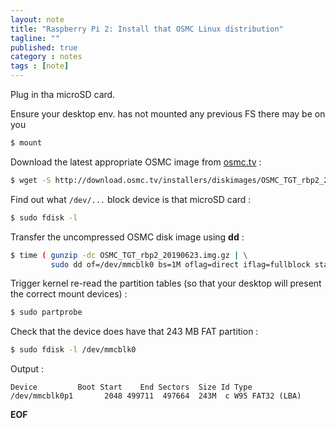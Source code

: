 ```yaml
---
layout: note
title: "Raspberry Pi 2: Install that OSMC Linux distribution"
tagline: ""
published: true
category : notes
tags : [note]
---
```


Plug in tha microSD card.

Ensure your desktop env. has not mounted any previous FS there may be on you

```bash
$ mount
```

Download the latest appropriate OSMC image from [osmc.tv](https://osmc.tv/download) :

```bash
$ wget -S http://download.osmc.tv/installers/diskimages/OSMC_TGT_rbp2_20190623.img.gz
```

Find out what `/dev/...` block device is that microSD card :

```bash
$ sudo fdisk -l
```

Transfer the uncompressed OSMC disk image using **dd** :

```bash
$ time ( gunzip -dc OSMC_TGT_rbp2_20190623.img.gz | \
         sudo dd of=/dev/mmcblk0 bs=1M oflag=direct iflag=fullblock status=progress )
```

Trigger kernel re-read the partition tables (so that your desktop will present
the correct mount devices) :

```bash
$ sudo partprobe
```

Check that the device does have that 243 MB FAT partition :

```bash
$ sudo fdisk -l /dev/mmcblk0
```

Output :

```
Device         Boot Start    End Sectors  Size Id Type
/dev/mmcblk0p1       2048 499711  497664  243M  c W95 FAT32 (LBA)
```

**EOF**

